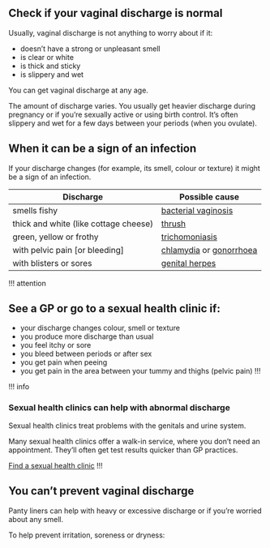 ## Check if your vaginal discharge is normal

Usually, vaginal discharge is not anything to worry about if it:

- doesn’t have a strong or unpleasant smell
- is clear or white
- is thick and sticky
- is slippery and wet

You can get vaginal discharge at any age.

The amount of discharge varies. You usually get heavier discharge during
pregnancy or if you’re sexually active or using birth control. It’s often
slippery and wet for a few days between your periods (when you ovulate).

## When it can be a sign of an infection

If your discharge changes (for example, its smell, colour or texture) it might
be a sign of an infection.

| Discharge | Possible cause |
| --------- | -------------- |
| smells fishy | [bacterial vaginosis](/conditions/bacterial-vaginosis) |
| thick and white (like cottage cheese) | [thrush](/conditions/thrush) |
| green, yellow or frothy | [trichomoniasis](http://www.nhs.uk/Conditions/Trichomonas_vaginalis/Pages/Introduction.aspx) |
| with pelvic pain [or bleeding] | [chlamydia](http://www.nhs.uk/Conditions/chlamydia/Pages/Introduction.aspx) or [gonorrhoea](http://www.nhs.uk/Conditions/Gonorrhoea/Pages/Introduction.aspx) |
| with blisters or sores | [genital herpes](http://www.nhs.uk/Conditions/genital-herpes/Pages/Introduction.aspx) |

!!! attention
## See a GP or go to a sexual health clinic if:

- your discharge changes colour, smell or texture
- you produce more discharge than usual
- you feel itchy or sore
- you bleed between periods or after sex
- you get pain when peeing
- you get pain in the area between your tummy and thighs (pelvic pain)
!!!

!!! info
### Sexual health clinics can help with abnormal discharge

Sexual health clinics treat problems with the genitals and urine system.

Many sexual health clinics offer a walk-in service, where you don’t need an
appointment. They’ll often get test results quicker than GP practices.

[Find a sexual health clinic](http://www.nhs.uk/service-search/Sexual-health-information-and-support/LocationSearch/734)
!!!

## You can’t prevent vaginal discharge

Panty liners can help with heavy or excessive discharge or if you’re worried
about any smell.

To help prevent irritation, soreness or dryness:
